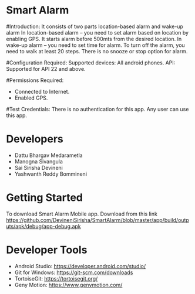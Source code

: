 # Smart Alarm
#Introduction:
It consists of two parts location-based alarm and wake-up alarm
In location-based alarm – you need to set alarm based on location by enabling GPS. It starts alarm before 500mts from the desired location.
In wake-up alarm – you need to set time for alarm. To turn off the alarm, you need to walk at least 20 steps. There is no snooze or stop option for alarm.

#Configuration Required:
Supported devices: All android phones.
API: Supported for API 22 and above.

#Permissions Required:
- Connected to Internet.
- Enabled GPS.

#Test Credentials:
There is no authentication for this app. Any user can use this app.

# Developers
- Dattu Bhargav Medarametla
- Manogna Sivangula
- Sai Sirisha Devineni
- Yashwanth Reddy Bommineni

# Getting Started
 To download Smart Alarm Mobile app. Download from this link
 https://github.com/DevineniSirisha/SmartAlarm/blob/master/app/build/outputs/apk/debug/app-debug.apk

# Developer Tools
- Android Studio: https://developer.android.com/studio/
- Git for Windows: https://git-scm.com/downloads
- TortoiseGit: https://tortoisegit.org/
- Geny Motion: https://www.genymotion.com/

